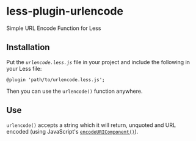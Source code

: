 # less-plugin-urlencode
Simple URL Encode Function for Less

## Installation

Put the _`urlencode.less.js`_ file in your project and include the following in your Less file:

```less
@plugin 'path/to/urlencode.less.js';
```

Then you can use the `urlencode()` function anywhere.

## Use

`urlencode()` accepts a string which it will return, unquoted and URL encoded (using JavaScript's [`encodeURIComponent()`](https://developer.mozilla.org/en-US/docs/Web/JavaScript/Reference/Global_Objects/encodeURIComponent "encodeURIComponent() - JavaScript | MDN")).
